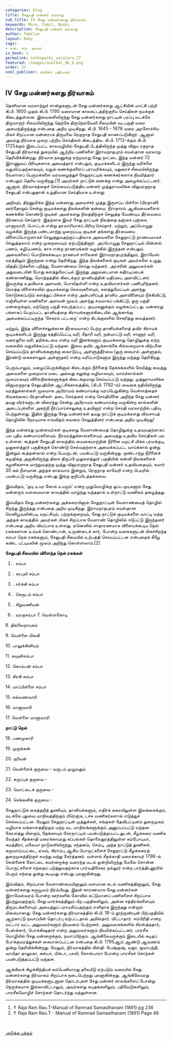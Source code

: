 ```yaml
---
categories: blog
title: சேதுபதி மன்னர் வரலாறு
sub_title: IV சேது மன்னர்களது நிர்வாகம்
keywords: More, Tamil, Books
description: சேதுபதி மன்னர் வரலாறு
author: Tamilan
layout: Ruby
tags:
- எஸ். எம். கமால்
is_book: 1
permalink: sethupathi_varalaru_27
featured: /images/noolkal_96_6.png
order: 27
nool_publiser: சர்மிளா பதிப்பகம்
---
```



## IV சேது மன்னர்களது நிர்வாகம்

தெளிவான வரலாற்றுச் சான்றுகளுடன் சேது மன்னர்களது ஆட்சியின் மாட்சி பற்றி கி.பி. 1600 முதல் கி.பி. 1795 வரையான காலகட்டத்திற்குரிய செய்திகள் நமக்குக் கிடைத்துள்ளன. இவைகளிலிருந்து சேது மன்னர்களது நாட்டின் பரப்பு வடக்கே திருவாரூர் சீமையிலிருந்து தெற்கே திருநெல்வேலி சீமையின் வடபகுதி வரை அமைந்திருந்தது என்பதை அறிய முடிகிறது. கி.பி. 1645 - 1678 வரை அரசோச்சிய மிகச் சிறப்பான மன்னராக திருமலை ரெகுநாத சேதுபதி காணப்படுகிறார். ஆனால் அவரது நிர்வாக முறை பற்றிய செய்திகள் கிடைத்தில. கி.பி. 1713-க்கும் கி.பி. 1725க்கும் இடைப்பட்ட காலவழியில் சேதுபதி பீடத்திலிருந்த முத்து விஜய ரகுநாத சேதுபதி நிர்வாகத் துறையில் ஆற்றிய பணிகளை இராமநாதபுரம் சமஸ்தான வரலாறு தெரிவிக்கின்றது. நிர்வாக நலனுக்கு ஏற்றவாறு சேது நாட்டை இந்த மன்னர் 72 இராணுவப் பிரிவுகளாக அமைத்தார் என்பதும், குடிமக்களிடம் இருந்து வரிகளை வசூலிப்பதற்காகவும், வசூல் கணக்குகளைப் பராமரிக்கவும், மதுரைச் சீமையிலிருந்து வேளாளப் பெருமக்களை வரவழைத்துச் சேதுநாட்டில் கணக்கர்களாக நியமித்தார் என்பதும் தெரிய வருகிறது.[1] அவர்கள் நாட்டுக் கணக்கு என்று அழைக்கப்பட்டனர். ஆனால், நிர்வாகத்தைச் செம்மைப்படுத்திய மன்னர் முத்துராமலிங்க விஜயரகுநாத சேதுபதி என்பதுதான் உறுதியான செய்தியாக உள்ளது.

அறிவும், திறனுமிக்க இந்த மன்னரது அமைச்சர் முத்து இருளப்ப பிள்ளை (பிரதானி) ஊர்தோறும் சென்று குடிமக்களது நிலங்களின் தன்மை, நீராதாரம் ஆகியவைகளைக் கணக்கில் கொண்டு குடிகள் அவர்களது நிலத்திற்குச் செலுத்த வேண்டிய தீர்வையை நிர்ணயம் செய்தார். இதற்காக இவர் சேது நாட்டின் நிலத்தை நஞ்சை புஞ்சை, மானாவாரி, பொட்டல் என்று தரவாரியாகப் பிரிவு செய்தார். மற்றும், அப்பொழுது வழக்கில் இருந்த பண்டமாற்று முறைப்படி குடிகள் தங்களது தீர்வையை விளைப்பொருளாகச் செலுத்துவதற்குப் பதிலாக அவைகளை சேதுநாட்டு நாணயமாகச் செலுத்தலாம் என்ற முறையையும் ஏற்படுத்தினார். அப்பொழுது சேதுநாட்டில் மின்னல் பணம், சுழிப்பணம், காசு என்ற நாணயங்கள் வழக்கில் இருந்தன என்பதும் அவைகளைப் பொறிக்கக்கூடிய நாணயச் சாலைகள் இராமநாதபுரத்திலும், இராமேஸ் வரத்திலும் இருந்தன என்று தெரிகிறது. இந்த நிலங்களைக் குடிகள் அவர்களே உழுது, வித்திட்டுக்களை பறித்து, வேளாண்மை செய்து வந்தனர். அரசரின் அலுவலர்கள் அறுவடையின் போது களத்துமேட்டில் இருந்து அறுவடையான கதிரடிப்பைக் கண்காணித்து, மொத்தத்தில் கிடைக்கும் தானியத்தின் மதிப்பை அளவிட்டனர். இவருக்கு உதவியாக அளவன், பொலிதள்ளி என்ற உதவியாளர்கள் பணிபுரிந்தனர். மொத்த விளைச்சலில் குடிமக்களது செலவுகளையும், களத்துமேட்டில் அளந்து கொடுக்கப்படும் களத்துப் பிச்சை என்ற அன்பளிப்புத் தானிய அளவினையும் நீக்கிவிட்டு, எஞ்சியுள்ள மணிகளை அளவன் மூலம் அளந்து சமமாகப் பங்கிட்டு, ஒரு பகுதி மன்னருக்கும், மற்றொரு பகுதி சம்பந்தப்பட்ட குடிமகனுக்கும் வழங்கப்பட்டது. மன்னரது பங்காகப் பெறப்பட்ட தானியத்தை கிராமங்களுக்கிடையில் ஆங்காங்கு அமைக்கப்பட்டிருந்த ‘சேகரம் பட்டறை' என்ற கிடங்குகளில் சேகரித்து வைத்தனர்.

மற்றும், இந்த விளைச்சலுக்கான தீர்வையாகப் பெற்ற தானியங்களைத் தவிர கிராமக் குடிமக்களிடம் இருந்து கத்திப்பெட்டி வரி, சீதாரி வரி, நன்மாட்டு வரி, சாணார் வரி, வரைஒலை வரி, தறிக்கடமை என்ற வரி இனங்களும் குடிமக்களது தொழிலுக்கு ஏற்ற வகையில் வசூலிக்கப்பட்டு வந்தன. இவை தவிர ஆங்காங்கே சில்லறையாக விற்பனை செய்யப்படும் தானியங்களுக்கு கைஎடுப்பு, அள்ளுத்தீர்வை (ஒரு கையால் அள்ளுதல், இரண்டு கைகளாலும் அள்ளுதல்) என்ற வரிப்பாடுகளும் இருந்து வந்தது தெரிகிறது.

பெரும்பாலும், மழைப்பெருக்கினால் கிடைக்கும் நீரினைத் தேக்கங்களில் சேமித்து வைத்து அவைகளை முறையாக மடை அல்லது கலுங்கு வழியாகவும், வாய்க்கால்கள் மூலமாகவும் விளைநிலங்களுக்குக் கிடைக்குமாறு செய்யப்பட்டு வந்தது. முத்துராமலிங்க விஜயரகுநாத சேதுபதியின் ஆட்சிக்காலத்தில், (கி.பி. 1792-ல்) வைகை நதியிலிருந்து வரத்துக்கால்கள் மூலமாக அபிராமம் கண்மாய்க்கு வரப்பெறுகின்ற வெள்ளத்தைச் சிவகங்கைப் பிரதானிகள். தடை செய்தனர் என்ற செய்தியினை அறிந்த சேது மன்னர் தமது வீரர்களுடன் விரைந்து சென்று அபிராமம் கண்மாய்க்கு வருகின்ற கால்களின் அடைப்புக்களை அகற்றி நீர்ப்பாய்ச்சலுக்கு உதவினார் என்ற செய்தி வரலாற்றில் பதிவு பெற்றுள்ளது. இதில் இருந்து சேது மன்னர்கள் தமது நாட்டுக் குடிமக்களது விவசாயத் தொழிலில் நேரடியாக எவ்விதம் கவனம் செலுத்தினர் என்பதை அறிய முடிகிறது!

இந்த மன்னரது முன்னவர்கள் குடிகளது வேளாண்மைத் தொழிலுக்கு உதவுவதற்காகப் பல புதிய கண்மாய்களையும். நீர்வரத்துக்கால்களையும் அமைத்து உதவிய செய்திகள் பல உள்ளன. கூத்தன் சேதுபதி காலத்தில் வைகையாற்றின் நீரினை வறட்சி மிக்க பரமக்குடி, முதுகளத்தூர் பகுதிக்குக் கொண்டு செல்வதற்காக அமைக்கப்பட்ட வாய்க்கால் ஒன்று இன்றும் கூத்தன்கால் என்ற பெயருடன், பயன்பட்டு வருகின்றது. குண்டாற்று நீரினைக் கமுதிக்கு அருகிலிருந்து திசை திருப்பி முதுகளத்தூர் பகுதியின் கன்னி நிலங்களைக் கழனிகளாக மாற்றுவதற்கு முத்து விஜயரகுநாத சேதுபதி மன்னர் உதவியதையும், சுமார் 30 கல் நீளமான அந்தக் கால்வாய் இன்றும், ரெகுநாத காவேரி என்ற பெயரில் பயன்பட்டு வருகிறது என்பது இங்கு குறிப்பிடத்தக்கவை.

இவ்விதம், ‘குடி உயர கோல் உயரும்’ என்ற முதுமொழிக்கு ஒப்ப குடிகளும் சேது மன்னரும் வளமையான காலத்தில் வாழ்ந்து வந்ததால் உள்நாட்டு வணிகம் தழைத்தது.

இவ்விதம் சேது மன்னர்களது அக்கரையினால் சேதுநாட்டின் வேளாண்மைத் தொழில் சிறந்து இருந்தது என்பதை அறிய முடிகிறது. இராமநாதபுரம் சமஸ்தான மெனியூவலின்படி வறட்சியும், பற்றாக்குறையும், சேது நாட்டுக் குடிமக்களை வாட்டி வந்த அந்தக் காலத்தில் அவர்கள் மிகச் சிறப்பாக வேளாண் தொழிலில் ஈடுபட்டு இருந்தனர் என்பதை அறிய வியப்பாக உள்ளது. ஏனெனில் சாதாரணமாக விளையக்கூடிய நெல் ரகங்களான உய்யக் கொண்டான், உருண்டைக் கார், போன்ற வகைகளுடன் மிகச்சிறந்த சம்பா நெல் ரகங்களும், சேதுபதி சீமையில் உற்பத்தி செய்யப்பட்டன என்பதைக் கீழே கண்ட பட்டியலின் மூலம் அறிந்து கொள்ளலாம்.[2]

**சேதுபதி சீமையில் விளைந்த நெல் ரகங்கள்**

  1. . சம்பா

  2. . சரபுலி சம்பா

  3. . ஈர்க்கி சம்பா

  4. . கெருடம் சம்பா

  5. . சிறுமணியன்

  6. . வரகுசம்பா 7. வெள்ளகோடி

8\. தில்லைநாயகம்

9\. வெள்ளை மிலகி

10\. பாலுக்கினியம்

11\. கவுனிசம்பா

12\. கொம்பன் சம்பா

13\. சிரகி சம்பா

14\. மாப்பிள்ளை சம்பா

15\. கல்மணவாரி

16\. மானாவாரி

17\. வெள்ளை மானாவாரி

**நாட்டு நெல்**

18\. பணமுகாரி

19\. முருங்கன்

20\. நரியன்

21\. வெள்ளைக் குருவை - வருடம் முழுவதும்

22\. கருப்புக் குருவை -

23\. மொட்டைக் குருவை -

24\. செங்கனிக் குருவை -

சேதுநாட்டுக் கைத்தறித் துணியும், தானியங்களும், எதிர்க் கரையிலுள்ள இலங்கைக்கும், வடக்கே புதுவை மாநிலத்திற்கும் பிரெஞ்சு, டச்சு வணிகர்களால் எடுத்துச் செல்லப்பட்டன. மேலும் சேதுநாட்டின் முத்துக்கள், சங்குகள் தேவிபட்டினம் துறைமுகம் வழியாக வங்காளத்திற்கும் மற்ற வட மாநிலங்களுக்கும் அனுப்பப்பட்டு வந்தன. கேரளத்து மிளகும், தேங்காயும் சேரநாட்டில் பயன்படுத்தப்பட்டதுடன், கீழக்கரை வணிக வேந்தர் சீதக்காதி மரைக்காயரது கப்பல்கள் தொலைதுரத்திலுள்ள கம்போடியா, சுமத்திரா, மலேயா நாடுகளிலிருந்து, சந்தனம், செம்பு, அந்த நாட்டுத் துணிகள், கருவாய்ப்பட்டை, ஏலம், கிராம்பு ஆகிய பொருட்களைச் சேதுநாட்டு கீழக்கரைத் துறைமுகத்திற்குச் சுமந்து வந்து சேர்த்தனர். வள்ளல் சீதக்காதி மரைக்காயர் 1796-ல் சென்னைக் கோட்டை கவர்னருக்கு வரைந்த மடல் ஒன்றிலிருந்து மேலே சொன்ன பொருட்களைச் சந்தைப் படுத்துவதற்காக பார்வதிசேகர நல்லூர் என்ற பார்த்திபனூரில் பெரும் சந்தை ஒன்று கூடியது என்பது புலனாகின்றது.

இவ்விதம், சிறப்பான வேளாண்மையினாலும் வளமான கடல் வணிகத்தினாலும், சேது மன்னர்களது கருவூலம் நிரம்பியது. இதன் காரணமாக சேது மன்னர்கள் இராமேஸ்வரம் போன்ற ஊர்களில் கோவில் கட்டுமானப் பணிகளைச் சிறப்பாக இயற்றுவதற்கும், சேது மார்க்கத்திலும் பிற பகுதிகளிலும், அன்ன சத்திரங்களையும் திருமடங்களையும் அமைத்துப் பராமரிப்பதற்கும் எளிதாக இருந்தது என்றால் மிகையாகாது. சேது மன்னர்களது நிர்வாகத்தில் கி.பி. 18-ம் நூற்றாண்டின் பிற்பகுதியில் ஆற்காட்டு நவாப்பின் தொடர்பு ஏற்பட்டதால் அமில்தார். மிட்டாதார். சம்பிரிதி என்ற வட்டார வட்ட அலுவலர்களும் நியமனம் பெற்றனர். அலுவலகங்களில் சிரஸ்த்ததார், பேஸ்க்கார், பொக்கிஷதார் என்ற அலுவலர்களும் நியமிக்கப்பட்டனர். பாரசீக மொழியில் சேது மன்னருக்கும், நவாப்பிற்கும். ஆங்கிலேயருக்கும் இடையில் கடிதப் போக்குவரத்துக்கள் கையாளப்பட்டன என்பதை கி.பி. 1795ஆம் ஆண்டு ஆவணம் ஒன்று தெரிவிக்கின்றது. மேலும், நிர்வாகத்தில் கிஸ்தி. பேஷ்குஷ், வஜா, ஜமாபந்தி, வாயிதா தாலூகா, கஸ்பா, மிக்டா, பசலி, கோஸ்பாரா போன்ற பாரசீகச் சொற்கள் பயன்படுத்தப்பட்டு வந்தன.

ஆங்கிலக் கிழக்கிந்தியக் கம்பெனியாரது தலையீடு ஏற்படும் வரையில் சேது மன்னர்களது நிர்வாகம் சிறப்பாக நடைபெற்றது புலனாகின்றது. ஆங்கிலேயரது நிர்வாகத்தில் குடிமக்களுடனான தொடர்புகள் சேது மன்னர் காலங்களைப் போன்று நெருக்கமாக இல்லாவிட்டாலும், அவர்களது கடிதங்களிலும், பதிவேடுகளிலும், பாரசீகமொழிச் சொற்கள் தொடர்ந்து வந்துள்ளன.

* * *

  1. ↑ Raja Ram Rao.T-Manual of Ramnad Samasthanam (1891) pg 236
  2. ↑ Raja Ram Rao.T - Manual of Ramnad Samasthanam (1891) Page 48

﻿

[அடுத்த பக்கம்](sethupathi_varalaru_28)